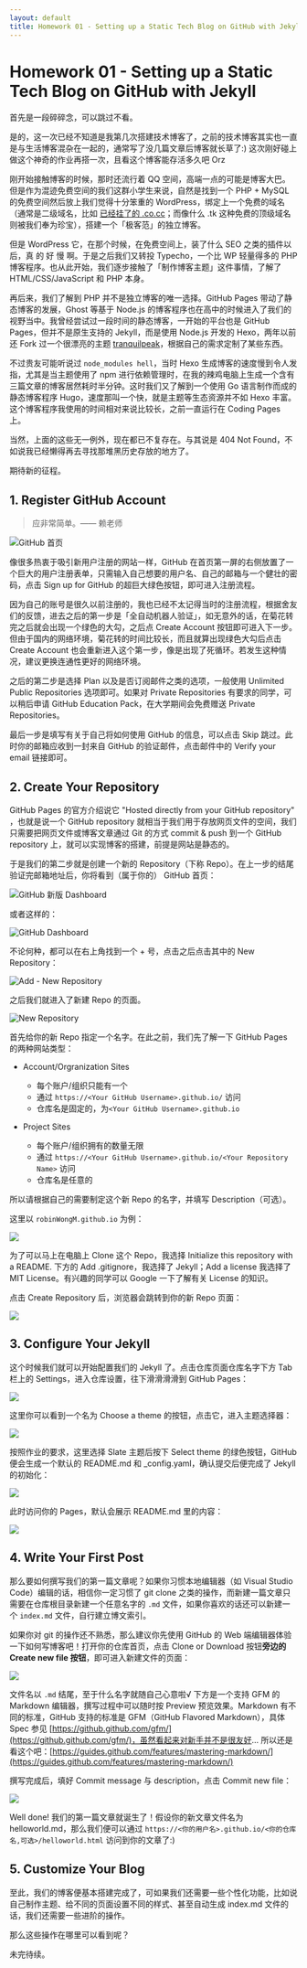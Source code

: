 ```yaml
---
layout: default
title: Homework 01 - Setting up a Static Tech Blog on GitHub with Jekyll
---
```


# Homework 01 - Setting up a Static Tech Blog on GitHub with Jekyll

首先是一段碎碎念，可以跳过不看。

是的，这一次已经不知道是我第几次搭建技术博客了，之前的技术博客其实也一直是与生活博客混杂在一起的，通常写了没几篇文章后博客就长草了:) 这次刚好碰上做这个神奇的作业再搭一次，且看这个博客能存活多久吧 Orz

刚开始接触博客的时候，那时还流行着 QQ 空间，高端一点的可能是博客大巴。但是作为混迹免费空间的我们这群小学生来说，自然是找到一个 PHP + MySQL 的免费空间然后放上我们觉得十分笨重的 WordPress，绑定上一个免费的域名（通常是二级域名，比如 [已经挂了的 .co.cc](https://www.moonlol.com/co-cc%E9%97%9C%E9%96%89%E5%81%9C%E6%AD%A2%E5%85%8D%E8%B2%BB%E5%9F%9F%E5%90%8D-1360.html)；而像什么 .tk 这种免费的顶级域名则被我们奉为珍宝），搭建一个「极客范」的独立博客。

但是 WordPress 它，在那个时候，在免费空间上，装了什么 SEO 之类的插件以后，真 的 好 慢 啊。于是之后我们又转投 Typecho，一个比 WP 轻量得多的 PHP 博客程序。也从此开始，我们逐步接触了「制作博客主题」这件事情，了解了 HTML/CSS/JavaScript 和 PHP 本身。

再后来，我们了解到 PHP 并不是独立博客的唯一选择。GitHub Pages 带动了静态博客的发展，Ghost 等基于 Node.js 的博客程序也在高中的时候进入了我们的视野当中。我曾经尝试过一段时间的静态博客，一开始的平台也是 GitHub Pages，但并不是原生支持的 Jekyll，而是使用 Node.js 开发的 Hexo，两年以前还 Fork 过一个很漂亮的主题 [tranquilpeak](https://github.com/robinWongM/hexo-theme-tranquilpeak)，根据自己的需求定制了某些东西。

不过贵友可能听说过 `node_modules hell`，当时 Hexo 生成博客的速度慢到令人发指，尤其是当主题使用了 npm 进行依赖管理时，在我的辣鸡电脑上生成一个含有三篇文章的博客居然耗时半分钟。这时我们又了解到一个使用 Go 语言制作而成的静态博客程序 Hugo，速度那叫一个快，就是主题等生态资源并不如 Hexo 丰富。这个博客程序我使用的时间相对来说比较长，之前一直运行在 Coding Pages 上。

当然，上面的这些无一例外，现在都已不复存在。与其说是 404 Not Found，不如说我已经懒得再去寻找那堆黑历史存放的地方了。

期待新的征程。

## 1. Register GitHub Account

> 应非常简单。—— 赖老师

![GitHub 首页](images/01/github-home.png)

像很多热衷于吸引新用户注册的网站一样，GitHub 在首页第一屏的右侧放置了一个巨大的用户注册表单，只需输入自己想要的用户名、自己的邮箱与一个健壮的密码，点击 Sign up for GitHub 的超巨大绿色按钮，即可进入注册流程。

因为自己的账号是很久以前注册的，我也已经不太记得当时的注册流程，根据舍友们的反馈，进去之后的第一步是「全自动机器人验证」，如无意外的话，在菊花转完之后就会出现一个绿色的大勾，之后点 Create Account 按钮即可进入下一步。但由于国内的网络环境，菊花转的时间比较长，而且就算出现绿色大勾后点击 Create Account 也会重新进入这个第一步，像是出现了死循环。若发生这种情况，建议更换连通性更好的网络环境。

之后的第二步是选择 Plan 以及是否订阅邮件之类的选项，一般使用 Unlimited Public Repositories 选项即可。如果对 Private Repositories 有要求的同学，可以稍后申请 GitHub Education Pack，在大学期间会免费赠送 Private Repositories。

最后一步是填写有关于自己将如何使用 GitHub 的信息，可以点击 Skip 跳过。此时你的邮箱应收到一封来自 GitHub 的验证邮件，点击邮件中的 Verify your email 链接即可。

## 2. Create Your Repository

GitHub Pages 的官方介绍说它 "Hosted directly from your GitHub repository" ，也就是说一个 GitHub repository 就相当于我们用于存放网页文件的空间，我们只需要把网页文件或博客文章通过 Git 的方式 commit & push 到一个 GitHub repository 上，就可以实现博客的搭建，前提是网站是静态的。

于是我们的第二步就是创建一个新的 Repository（下称 Repo）。在上一步的结尾验证完邮箱地址后，你将看到（属于你的） GitHub 首页：

![GitHub 新版 Dashboard](images/01/github-personal-home-new.png)

或者这样的：

![GitHub Dashboard](images/01/github-personal-home.png)

不论何种，都可以在右上角找到一个 + 号，点击之后点击其中的 New Repository：

![Add - New Repository](images/01/github-plus-symbol.png)

之后我们就进入了新建 Repo 的页面。

![New Repository](images/01/github-new-repository.png)

首先给你的新 Repo 指定一个名字。在此之前，我们先了解一下 GitHub Pages 的两种网站类型：

- Account/Orgranization Sites
  - 每个账户/组织只能有一个
  - 通过 `https://<Your GitHub Username>.github.io/` 访问
  - 仓库名是固定的，为`<Your GitHub Username>.github.io`

- Project Sites
  - 每个账户/组织拥有的数量无限
  - 通过 `https://<Your GitHub Username>.github.io/<Your Repository Name>` 访问
  - 仓库名是任意的

所以请根据自己的需要制定这个新 Repo 的名字，并填写 Description（可选）。

这里以 `robinWongM.github.io` 为例：

![](images/01/github-new-repository-filled.png)

为了可以马上在电脑上 Clone 这个 Repo，我选择 Initialize this repository with a README. 下方的 Add .gitignore，我选择了 Jekyll；Add a license 我选择了 MIT License。有兴趣的同学可以 Google 一下了解有关 License 的知识。

点击 Create Repository 后，浏览器会跳转到你的新 Repo 页面：

![](images/01/github-new-repository-done.png)

## 3. Configure Your Jekyll

这个时候我们就可以开始配置我们的 Jekyll 了。点击仓库页面仓库名字下方 Tab 栏上的 Settings，进入仓库设置，往下滑滑滑滑到 GitHub Pages：

![](images/01/github-pages-in-settings.png)

这里你可以看到一个名为 Choose a theme 的按钮，点击它，进入主题选择器：

![](images/01/github-pages-theme-chooser.png)

按照作业的要求，这里选择 Slate 主题后按下 Select theme 的绿色按钮，GitHub 便会生成一个默认的 README.md 和 _config.yaml，确认提交后便完成了 Jekyll 的初始化：

![](images/01/github-pages-confirm-commit.png)

此时访问你的 Pages，默认会展示 README.md 里的内容：

![](images/01/github-pages-home-first-look.png)

## 4. Write Your First Post

那么要如何撰写我们的第一篇文章呢？如果你习惯本地编辑器（如 Visual Studio Code）编辑的话，相信你一定习惯了 git clone 之类的操作，而新建一篇文章只需要在仓库根目录新建一个任意名字的 `.md` 文件，如果你喜欢的话还可以新建一个 `index.md` 文件，自行建立博文索引。

如果你对 git 的操作还不熟悉，那么建议你先使用 GitHub 的 Web 端编辑器体验一下如何写博客吧！打开你的仓库首页，点击 Clone or Download 按钮**旁边的 Create new file 按钮**，即可进入新建文件的页面：

![](images/01/github-new-file.png)

文件名以 `.md` 结尾，至于什么名字就随自己心意啦√ 下方是一个支持 GFM 的 Markdown 编辑器，撰写过程中可以随时按 Preview 预览效果。Markdown 有不同的标准，GitHub 支持的标准是 GFM（GitHub Flavored Markdown），具体 Spec 参见 [https://github.github.com/gfm/](https://github.github.com/gfm/)，虽然看起来对新手并不是很友好... 所以还是看这个吧：[https://guides.github.com/features/mastering-markdown/](https://guides.github.com/features/mastering-markdown/)

撰写完成后，填好 Commit message 与 description，点击 Commit new file：

![](images/01/github-new-file-commit.png)

Well done! 我们的第一篇文章就诞生了！假设你的新文章文件名为 helloworld.md，那么我们便可以通过 `https://<你的用户名>.github.io/<你的仓库名,可选>/helloworld.html` 访问到你的文章了:)

## 5. Customize Your Blog

至此，我们的博客便基本搭建完成了，可如果我们还需要一些个性化功能，比如说自己制作主题、给不同的页面设置不同的样式、甚至自动生成 index.md 文件的话，我们还需要一些进阶的操作。

那么这些操作在哪里可以看到呢？

未完待续。